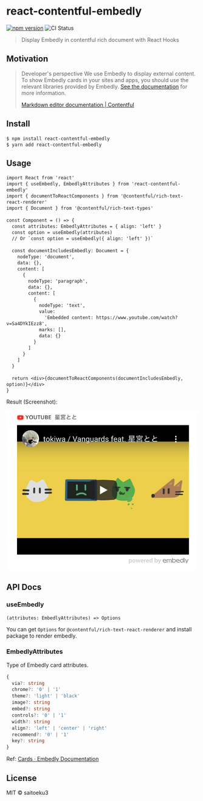 # react-contentful-embedly

[![npm version](https://badge.fury.io/js/react-contentful-embedly.svg)](https://badge.fury.io/js/react-contentful-embedly) ![CI Status](https://github.com/saitoeku3/react-contentful-embedly/workflows/ci/badge.svg)

> Display Embedly in contentful rich document with React Hooks

## Motivation

> Developer's perspective
> We use Embedly to display external content. To show Embedly cards in your sites and apps, you should use the relevant libraries provided by Embedly. [See the documentation](https://docs.embed.ly/docs/embedly-api) for more information.
>
> [Markdown editor documentation | Contentful](https://www.contentful.com/r/knowledgebase/markdown/)

## Install

```
$ npm install react-contentful-embedly
$ yarn add react-contentful-embedly
```

## Usage

```tsx
import React from 'react'
import { useEmbedly, EmbedlyAttributes } from 'react-contentful-embedly'
import { documentToReactComponents } from '@contentful/rich-text-react-renderer'
import { Document } from '@contentful/rich-text-types'

const Component = () => {
  const attributes: EmbedlyAttributes = { align: 'left' }
  const option = useEmbedly(attributes)
  // Or `const option = useEmbedly({ align: 'left' })`

  const documentIncludesEmbedly: Document = {
    nodeType: 'document',
    data: {},
    content: [
      {
        nodeType: 'paragraph',
        data: {},
        content: [
          {
            nodeType: 'text',
            value:
              'Embedded content: https://www.youtube.com/watch?v=Sa4DYkIEzz8',
            marks: [],
            data: {}
          }
        ]
      }
    ]
  }

  return <div>{documentToReactComponents(documentIncludesEmbedly, option)}</div>
}
```

Result (Screenshot):

![result](./result.png)

## API Docs

### useEmbedly

`(attributes: EmbedlyAttributes) => Options`

You can get `Options` for `@contentful/rich-text-react-renderer` and install package to render embedly.

### EmbedlyAttributes

Type of Embedly card attributes.

```ts
{
  via?: string
  chrome?: '0' | '1'
  theme?: 'light' | 'black'
  image?: string
  embed?: string
  controls?: '0' | '1'
  width?: string
  align?: 'left' | 'center' | 'right'
  recommend?: '0' | '1'
  key?: string
}
```

Ref: [Cards · Embedly Documentation](https://docs.embed.ly/docs/cards#customize)

## License

MIT © saitoeku3
